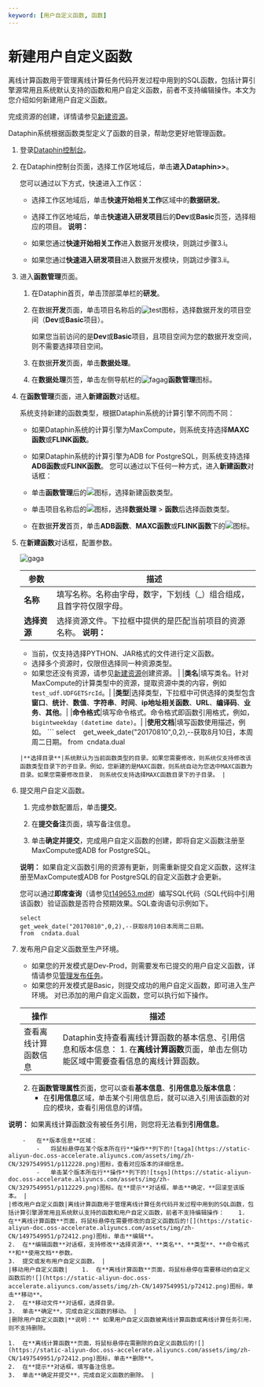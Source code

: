 ```yaml
---
keyword: [用户自定义函数, 函数]
---
```


# 新建用户自定义函数

离线计算函数用于管理离线计算任务代码开发过程中用到的SQL函数，包括计算引擎源常用且系统默认支持的函数和用户自定义函数，前者不支持编辑操作。本文为您介绍如何新建用户自定义函数。

完成资源的创建，详情请参见[新建资源](/cn.zh-CN/数据开发/数据处理/新建资源.md)。

Dataphin系统根据函数类型定义了函数的目录，帮助您更好地管理函数。

1.  登录[Dataphin控制台](https://dataphin.console.aliyun.com/workingArea)。

2.  在Dataphin控制台页面，选择工作区地域后，单击**进入Dataphin\>\>**。

    您可以通过以下方式，快速进入工作区：

    -   选择工作区地域后，单击**快速开始相关工作**区域中的**数据研发**。
    -   选择工作区地域后，单击**快速进入研发项目**后的**Dev**或**Basic**页签，选择相应的项目。
    **说明：**

    -   如果您通过**快速开始相关工作**进入数据开发模块，则跳过步骤3.i。
    -   如果您通过**快速进入研发项目**进入数据开发模块，则跳过步骤3.ii。
3.  进入**函数管理**页面。

    1.  在Dataphin首页，单击顶部菜单栏的**研发**。

    2.  在数据**开发**页面，单击项目名称后的![test](https://static-aliyun-doc.oss-accelerate.aliyuncs.com/assets/img/zh-CN/3497549951/p110384.png)图标，选择数据开发的项目空间（**Dev**或**Basic**项目）。

        如果您当前访问的是**Dev**或**Basic**项目，且项目空间为您的数据开发空间，则不需要选择项目空间。

    3.  在数据**开发**页面，单击**数据处理**。

    4.  在**数据处理**页签，单击左侧导航栏的![fagag](https://static-aliyun-doc.oss-accelerate.aliyuncs.com/assets/img/zh-CN/4056155061/p176396.png)**函数管理**图标。

4.  在**函数管理**页面，进入**新建函数**对话框。

    系统支持新建的函数类型，根据Dataphin系统的计算引擎不同而不同：

    -   如果Dataphin系统的计算引擎为MaxCompute，则系统支持选择**MAXC函数**或**FLINK函数**。
    -   如果Dataphin系统的计算引擎为ADB for PostgreSQL，则系统支持选择**ADB函数**或**FLINK函数**。
    您可以通过以下任何一种方式，进入**新建函数**对话框：

    -   单击**函数管理**后的![](https://static-aliyun-doc.oss-accelerate.aliyuncs.com/assets/img/zh-CN/8397549951/p72394.png)图标，选择新建函数类型。
    -   单击项目名称后的![](https://static-aliyun-doc.oss-accelerate.aliyuncs.com/assets/img/zh-CN/8397549951/p72706.png)图标，选择**数据处理** \> **函数**后选择函数类型。
    -   在数据**开发**首页，单击**ADB函数**、**MAXC函数**或**FLINK函数**下的![](https://static-aliyun-doc.oss-accelerate.aliyuncs.com/assets/img/zh-CN/8397549951/p72708.png)图标。
5.  在**新建函数**对话框，配置参数。

    ![gaga](https://static-aliyun-doc.oss-accelerate.aliyuncs.com/assets/img/zh-CN/4056155061/p176522.png)

    |参数|描述|
    |--|--|
    |**名称**|填写名称。名称由字母，数字，下划线（\_）组合组成，且首字符仅限字母。|
    |**选择资源**|选择资源文件。下拉框中提供的是匹配当前项目的资源名称。 **说明：**

    -   当前，仅支持选择PYTHON、JAR格式的文件进行定义函数。
    -   选择多个资源时，仅限但选择同一种资源类型。
    -   如果您还没有资源，请参见[新建资源](/cn.zh-CN/数据开发/数据处理/新建资源.md)创建资源。 |
    |**类名**|填写类名。针对MaxCompute的计算类型中的资源，提取资源中类的内容，例如`test_udf.UDFGETSrcId`。|
    |**类型**|选择类型，下拉框中可供选择的类型包含**窗口**、**统计**、**数值**、**字符串**、**时间**、**ip地址相关函数**、**URL**、**编译码**、**业务**、**其他**。|
    |**命令格式**|填写命令格式。命令格式即函数引用格式，例如，`bigintweekday (datetime date)`。|
    |**使用文档**|填写函数使用描述，例如。     ```
select   
get_week_date("20170810",0,2),--获取8月10日，本周周二日期。
from  cndata.dual
    ``` |
    |**选择目录**|系统默认为当前函数类型的目录。如果您需要修改，则系统仅支持修改该函数类型目录下的子目录。例如，您新建的是MAXC函数，则系统自动为您选中MAXC函数为目录。如果您需要修改目录， 则系统仅支持选择MAXC函数目录下的子目录。 |

6.  提交用户自定义函数。

    1.  完成参数配置后，单击**提交**。

    2.  在**提交备注**页面，填写备注信息。

    3.  单击**确定并提交**，完成用户自定义函数的创建，即将自定义函数注册至MaxCompute或ADB for PostgreSQL。

    **说明：** 如果自定义函数引用的资源有更新，则需重新提交自定义函数，这样注册至MaxCompute或ADB for PostgreSQL的自定义函数才会更新。

    您可以通过**即席查询**（请参见[t149653.md\#](/cn.zh-CN/数据开发/即席查询/运行即席查询任务并下载数据.md)）编写SQL代码（SQL代码中引用该函数）验证函数是否符合预期效果。SQL查询语句示例如下。

    ```
    select   
    get_week_date("20170810",0,2),--获取8月10日本周周二日期。
    from  cndata.dual
    ```

7.  发布用户自定义函数至生产环境。

    -   如果您的开发模式是Dev-Prod，则需要发布已提交的用户自定义函数，详情请参见[管理发布任务](/cn.zh-CN/任务发布/管理发布任务.md)。
    -   如果您的开发模式是Basic，则提交成功的用户自定义函数，即可进入生产环境。
    对已添加的用户自定义函数，您可以执行如下操作。

    |操作|描述|
    |--|--|
    |查看离线计算函数信息|Dataphin支持查看离线计算函数的基本信息、引用信息和版本信息：    1.  在**离线计算函数**页面，单击左侧功能区域中需要查看信息的离线计算函数。
    2.  在**函数管理属性**页面，您可以查看**基本信息**、**引用信息**及**版本信息**：
        -   在**引用信息**区域，单击某个引用信息后，就可以进入引用该函数的对应的模块，查看引用信息的详情。

**说明：** 如果离线计算函数没有被任务引用，则您将无法看到**引用信息**。

        -   在**版本信息**区域：
            -   将鼠标悬停在某个版本所在行**操作**列下的![taga](https://static-aliyun-doc.oss-accelerate.aliyuncs.com/assets/img/zh-CN/3297549951/p112228.png)图标，查看对应版本的详细信息。
            -   单击某个版本所在行**操作**列下的![tsgs](https://static-aliyun-doc.oss-accelerate.aliyuncs.com/assets/img/zh-CN/3297549951/p112229.png)图标。在**提示**对话框，单击**确定，**回滚至该版本。 |
    |修改用户自定义函数|离线计算函数用于管理离线计算任务代码开发过程中用到的SQL函数，包括计算引擎源常用且系统默认支持的函数和用户自定义函数，前者不支持编辑操作：    1.  在**离线计算函数**页面，将鼠标悬停在需要修改的自定义函数后的![](https://static-aliyun-doc.oss-accelerate.aliyuncs.com/assets/img/zh-CN/1497549951/p72412.png)图标，单击**编辑**。
    2.  在**编辑函数**对话框，支持修改**选择资源**、**类名**、**类型**、**命令格式**和**使用文档**参数。
    3.  提交或发布用户自定义函数。 |
    |移动用户自定义函数|    1.  在**离线计算函数**页面，将鼠标悬停在需要移动的自定义函数后的![](https://static-aliyun-doc.oss-accelerate.aliyuncs.com/assets/img/zh-CN/1497549951/p72412.png)图标，单击**移动**。
    2.  在**移动文件**对话框，选择目录。
    3.  单击**确定**，完成自定义函数的移动。 |
    |删除用户自定义函数|**说明：** 如果用户自定义函数被离线计算函数或离线计算任务引用，则不支持删除。

    1.  在**离线计算函数**页面，将鼠标悬停在需删除的自定义函数后的![](https://static-aliyun-doc.oss-accelerate.aliyuncs.com/assets/img/zh-CN/1497549951/p72412.png)图标，单击**删除**。
    2.  在**提示**对话框，填写备注信息。
    3.  单击**确定并提交**，完成自定义函数的删除。 |


